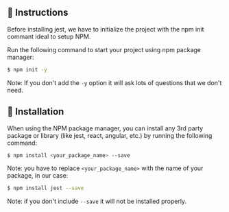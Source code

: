 ## 📝 Instructions

Before installing jest, we have to initialize the project with the npm init commant ideal to setup NPM. 

Run the following command to start your project using npm package manager:

```bash
$ npm init -y
```

Note: If you don't add the `-y` option it will ask lots of questions that we don't need.

## 📝 Installation

When using the NPM package manager, you can install any 3rd party package or library (like jest, react, angular, etc.) by running the following command:

```bash
$ npm install <your_package_name> --save
```

Note: you have to replace `<your_package_name>` with the name of your package, in our case:

```bash
$ npm install jest --save
```

Note: if you don't include `--save` it will not be installed properly.
